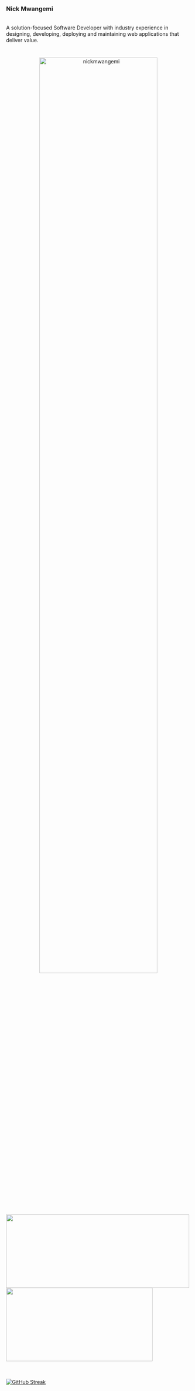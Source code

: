 ### Nick Mwangemi
<br>
A solution-focused Software Developer with industry experience in designing, developing, deploying and maintaining web applications
that deliver value.



#
<div align="center">
  <img align="center" alt="nickmwangemi" height="80%" width="80%" src="https://media.giphy.com/media/QRB6F0x3ptYHu/giphy.gif">
</div>




  
<br>
<br>
<div>
  <img height="200rem" width="500rem" src="https://github-readme-stats.vercel.app/api?username=nickmwangemi&show_icons=true&theme=tokyonight&include_all_commits=true&count_private=true"/> 
  <img height="200rem" width="400rem"  src="https://github-readme-stats.vercel.app/api/top-langs/?username=nickmwangemi&layout=compact&langs_count=7&theme=tokyonight"/>
</div>
<br>
<br> 

[![GitHub Streak](https://github-readme-streak-stats.herokuapp.com?user=nickmwangemi)](https://git.io/streak-stats)
<br>
<br>
